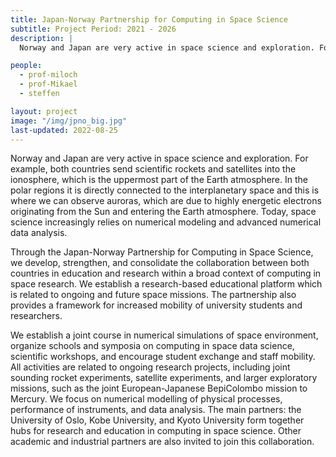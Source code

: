 ```yaml
---
title: Japan-Norway Partnership for Computing in Space Science
subtitle: Project Period: 2021 - 2026
description: |
  Norway and Japan are very active in space science and exploration. For example, both countries send scientific rockets and satellites into the ionosphere, which is the uppermost part of the Earth atmosphere. In the polar regions it is directly connected to the interplanetary space and this is where we can observe auroras, which are due to highly energetic electrons originating from the Sun and entering the Earth atmosphere. Today, space science increasingly relies on numerical modeling and advanced numerical data analysis.

people:
  - prof-miloch
  - prof-Mikael
  - steffen

layout: project
image: "/img/jpno_big.jpg"
last-updated: 2022-08-25
---
```


Norway and Japan are very active in space science and exploration. For example, both countries send scientific rockets and satellites into the ionosphere, which is the uppermost part of the Earth atmosphere. In the polar regions it is directly connected to the interplanetary space and this is where we can observe auroras, which are due to highly energetic electrons originating from the Sun and entering the Earth atmosphere. Today, space science increasingly relies on numerical modeling and advanced numerical data analysis.   

Through the Japan-Norway Partnership for Computing in Space Science, we develop, strengthen, and consolidate the collaboration between both countries in education and research within a broad context of computing in space research. We establish a research-based educational platform which is related to ongoing and future space missions. The partnership also provides a framework for increased mobility of university students and researchers.   

We establish a joint course in numerical simulations of space environment, organize schools and symposia on computing in space data science, scientific workshops, and encourage student exchange and staff mobility. All activities are related to ongoing research projects, including joint sounding rocket experiments, satellite experiments, and larger exploratory missions, such as the joint European-Japanese BepiColombo mission to Mercury. We focus on numerical modelling of physical processes, performance of instruments, and data analysis. The main partners: the University of Oslo, Kobe University, and Kyoto University form together hubs for research and education in computing in space science. Other academic and industrial partners are also invited to join this collaboration.
